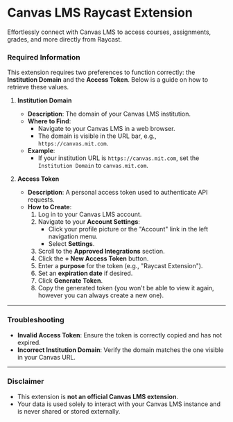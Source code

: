 # Canvas LMS Raycast Extension

Effortlessly connect with Canvas LMS to access courses, assignments, grades, and more directly from Raycast.

### Required Information

This extension requires two preferences to function correctly: the **Institution Domain** and the **Access Token**. Below is a guide on how to retrieve these values.

1.  **Institution Domain**

    - **Description**: The domain of your Canvas LMS institution.
    - **Where to Find**:
      - Navigate to your Canvas LMS in a web browser.
      - The domain is visible in the URL bar, e.g., `https://canvas.mit.com`.
    - **Example**:
      - If your institution URL is `https://canvas.mit.com`, set the `Institution Domain` to `canvas.mit.com`.

2.  **Access Token**

    - **Description**: A personal access token used to authenticate API requests.
    - **How to Create**:
      1.  Log in to your Canvas LMS account.
      2.  Navigate to your **Account Settings**:
          - Click your profile picture or the "Account" link in the left navigation menu.
          - Select **Settings**.
      3.  Scroll to the **Approved Integrations** section.
      4.  Click the **+ New Access Token** button.
      5.  Enter a **purpose** for the token (e.g., "Raycast Extension").
      6.  Set an **expiration date** if desired.
      7.  Click **Generate Token**.
      8.  Copy the generated token (you won't be able to view it again, however you can always create a new one).

---

### Troubleshooting

- **Invalid Access Token**: Ensure the token is correctly copied and has not expired.
- **Incorrect Institution Domain**: Verify the domain matches the one visible in your Canvas URL.

---

### Disclaimer

- This extension is **not an official Canvas LMS extension**.
- Your data is used solely to interact with your Canvas LMS instance and is never shared or stored externally.

